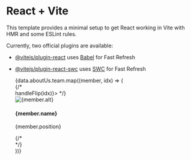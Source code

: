 # React + Vite

This template provides a minimal setup to get React working in Vite with HMR and some ESLint rules.

Currently, two official plugins are available:

- [@vitejs/plugin-react](https://github.com/vitejs/vite-plugin-react/blob/main/packages/plugin-react/README.md) uses [Babel](https://babeljs.io/) for Fast Refresh
- [@vitejs/plugin-react-swc](https://github.com/vitejs/vite-plugin-react-swc) uses [SWC](https://swc.rs/) for Fast Refresh

    <div className="team">
        {data.aboutUs.team.map((member, idx) => (
          <div isFlipped={isFlipped} flipDirection="vertical" key={idx}>
            {/* <div className={`member`} onClick={() => handleFlip(idx)}> */}
            <div className="front">
              <img src={member.src} alt={member.alt} />
            </div>
            <div className={`back`}>
              <h4>{member.name}</h4>
              <p>{member.position}</p>
            </div>
            {/* </div> */}
          </div>
        ))}
      </div>